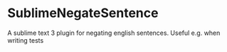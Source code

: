 # SublimeNegateSentence
A sublime text 3 plugin for negating english sentences. Useful e.g. when writing tests

